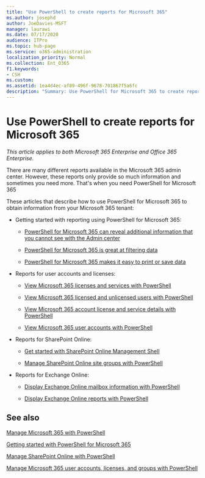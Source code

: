 ```yaml
---
title: "Use PowerShell to create reports for Microsoft 365"
ms.author: josephd
author: JoeDavies-MSFT
manager: laurawi
ms.date: 07/17/2020
audience: ITPro
ms.topic: hub-page
ms.service: o365-administration
localization_priority: Normal
ms.collection: Ent_O365
f1.keywords:
- CSH
ms.custom: 
ms.assetid: 1ea4d4ec-af89-496f-9678-701867f5a6fc
description: "Summary: Use PowerShell for Microsoft 365 to create reports that you cannot produce in the Microsoft 365 admin center."
---
```


# Use PowerShell to create reports for Microsoft 365

*This article applies to both Microsoft 365 Enterprise and Office 365 Enterprise.*

There are many different reports available in the Microsoft 365 admin center. However, these reports only provide so much information and sometimes you need more. That's when you need PowerShell for Microsoft 365
  
These articles that describe how to use PowerShell for Microsoft 365 to obtain information from your Microsoft 365 tenant:
  
- Getting started with reporting using PowerShell for Microsoft 365:
    
  - [PowerShell for Microsoft 365 can reveal additional information that you cannot see with the Admin center](https://technet.microsoft.com/library/dn568034.aspx#reveal)
    
  - [PowerShell for Microsoft 365 is great at filtering data](https://technet.microsoft.com/library/dn568034.aspx#filter)
    
  - [PowerShell for Microsoft 365 makes it easy to print or save data](https://technet.microsoft.com/library/dn568034.aspx#printsave)
    
- Reports for user accounts and licenses:
    
  - [View Microsoft 365 licenses and services with PowerShell](view-licenses-and-services-with-office-365-powershell.md)
    
  - [View Microsoft 365 licensed and unlicensed users with PowerShell](view-licensed-and-unlicensed-users-with-office-365-powershell.md)
    
  - [View Microsoft 365 account license and service details with PowerShell](view-account-license-and-service-details-with-office-365-powershell.md)
    
  - [View Microsoft 365 user accounts with PowerShell](view-user-accounts-with-office-365-powershell.md)
    
- Reports for SharePoint Online:
    
  - [Get started with SharePoint Online Management Shell](https://docs.microsoft.com/powershell/sharepoint/sharepoint-online/connect-sharepoint-online)
    
  - [Manage SharePoint Online site groups with PowerShell](https://technet.microsoft.com/library/122f4099-c78d-4cce-bab0-4343b04596ae.aspx)
    
- Reports for Exchange Online:
    
  - [Display Exchange Online mailbox information with PowerShell](https://technet.microsoft.com/library/13843002-56ca-4b75-81c5-84386522b01b.aspx)
    
  - [Display Exchange Online reports with PowerShell](https://technet.microsoft.com/library/4873a063-9fc4-4ed9-826a-6e935fef61d4.aspx)
    
## See also

[Manage Microsoft 365 with PowerShell](manage-office-365-with-office-365-powershell.md)
  
[Getting started with PowerShell for Microsoft 365](getting-started-with-office-365-powershell.md)
  
[Manage SharePoint Online with PowerShell](manage-sharepoint-online-with-office-365-powershell.md)
  
[Manage Microsoft 365 user accounts, licenses, and groups with PowerShell](manage-user-accounts-and-licenses-with-office-365-powershell.md)
  
